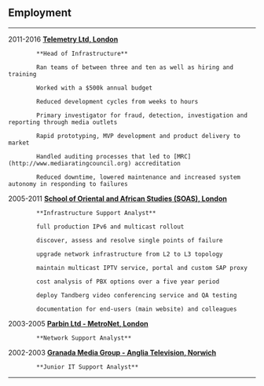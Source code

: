 ## Employment

----------- ------------------------------------------------------------------
2011-2016   **[Telemetry Ltd, London](https://telemetry.com/)**

            **Head of Infrastructure**

            Ran teams of between three and ten as well as hiring and training

            Worked with a $500k annual budget

            Reduced development cycles from weeks to hours

            Primary investigator for fraud, detection, investigation and reporting through media outlets

            Rapid prototyping, MVP development and product delivery to market

            Handled auditing processes that led to [MRC](http://www.mediaratingcouncil.org) accreditation

            Reduced downtime, lowered maintenance and increased system autonomy in responding to failures

2005-2011   **[School of Oriental and African Studies (SOAS), London](https://www.soas.ac.uk)**

            **Infrastructure Support Analyst**
 
            full production IPv6 and multicast rollout

            discover, assess and resolve single points of failure

            upgrade network infrastructure from L2 to L3 topology

            maintain multicast IPTV service, portal and custom SAP proxy

            cost analysis of PBX options over a five year period

            deploy Tandberg video conferencing service and QA testing

            documentation for end-users (main website) and colleagues

2003-2005   **[Parbin Ltd - MetroNet, London](http://www.metronet.co.uk)**

            **Network Support Analyst**

2002-2003   **[Granada Media Group - Anglia Television, Norwich](https://en.wikipedia.org/wiki/Granada_plc)**

            **Junior IT Support Analyst**
----------- ------------------------------------------------------------------

